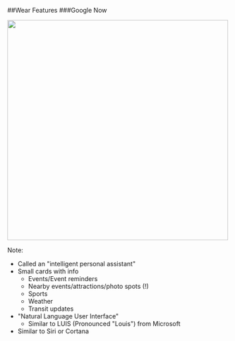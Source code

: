 ##Wear Features
###Google Now

<img src="img/google-now.jpg" height="500" />

Note:
+ Called an "intelligent personal assistant"
+ Small cards with info
    + Events/Event reminders
    + Nearby events/attractions/photo spots (!)
    + Sports
    + Weather
    + Transit updates
+ "Natural Language User Interface"
    + Similar to LUIS (Pronounced "Louis") from Microsoft
+ Similar to Siri or Cortana